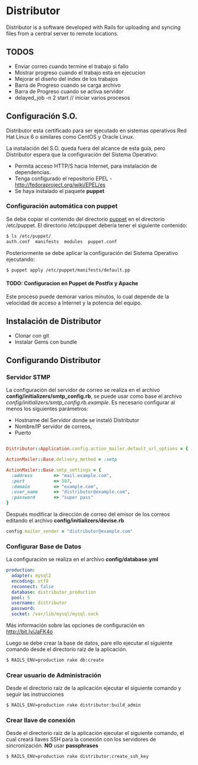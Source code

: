 # Distributor

Distributor is a software developed with Rails for uploading and syncing files from a central server to remote locations.

## TODOS
- Enviar correo cuando termine el trabajo si fallo
- Mostrar progreso cuando el trabajo esta en ejecucion
- Mejorar el diseño del index de los trabajos
- Barra de Progreso cuando se carga archivo
- Barra de Progreso cuando se activa servidor
- delayed_job -n 2 start // iniciar varios procesos

## Configuración S.O.
Distributor esta certificado para ser ejecutado en sistemas operativos Red Hat Linux 6 o similares como CentOS y Oracle Linux.

La instalación del S.O. queda fuera del alcance de esta guía, pero Distributor espera que la configuración del Sistema Operativo:

* Permita acceso HTTP/S hacia Internet, para instalación de dependencias.
* Tenga configurado el repositorio EPEL - http://fedoraproject.org/wiki/EPEL/es
* Se haya instalado el paquete __puppet__

### Configuración automática con puppet
Se debe copiar el contenido del directorio [puppet](https://github.com/pbruna/Distributor/tree/master/puppet) en el directorio /etc/puppet. El directorio /etc/puppet debería tener el siguiente contenido:

```bash
$ ls /etc/puppet/
auth.conf  manifests  modules  puppet.conf
```

Posteriormente se debe aplicar la configuración del Sistema Operativo ejecutando:

```bash
$ puppet apply /etc/puppet/manifests/default.pp
```

#### TODO: Configuracion en Puppet de Postfix y Apache


Este proceso puede demorar varios minutos, lo cual depende de la velocidad de acceso a Internet y la potencia del equipo.

## Instalación de Distributor

* Clonar con git
* Instalar Gems con bundle



## Configurando Distributor

### Servidor STMP
La configuración del servidor de correo se realiza en el archivo __config/initializers/smtp_config.rb__, se puede usar como base el archivo _config/initializers/smtp_config.rb.example_. Es necesario configurar al menos los siguientes parámetros:

* Hostname del Servidor donde se instaló Distributor
* Nombre/IP servidor de correos,
* Puerto

```ruby

Distributor::Application.config.action_mailer.default_url_options = { :host => "distributor.example.com" }

ActionMailer::Base.delivery_method = :smtp

ActionMailer::Base.smtp_settings = {
  :address        => "mail.example.com",
  :port           => 587,
  :domain         => "example.com",
  :user_name      => "distributor@example.com",
  :password       => "super pass"
}
```

Después modificar la dirección de correo del emisor de los correos editando el archivo __config/initializers/devise.rb__ 

```ruby
config.mailer_sender = "distributor@example.com"
```

### Configurar Base de Datos
La configuración se realiza en el archivo __config/database.yml__

```yaml
production:
  adapter: mysql2
  encoding: utf8
  reconnect: false
  database: distributor_production
  pool: 5
  username: distributor
  password:
  socket: /var/lib/mysql/mysql.sock
```
Más información sobre las opciones de configuración en http://bit.ly/JaFK4o

Luego se debe crear la base de datos, pare ello ejecutar el siguiente comando desde el directorio raíz de la aplicación.

```bash
$ RAILS_ENV=production rake db:create
```

### Crear usuario de Administración
Desde el directorio raíz de la aplicación ejecutar el siguiente comando y seguir las instrucciones

```bash
$ RAILS_ENV=production rake distributor:build_admin
```

### Crear llave de conexión
Desde el directorio raíz de la aplicación ejecutar el siguiente comando, el cual creará llaves SSH para la conexión con los servidores de sincronización. **NO** usar __passphrases__

```bash
$ RAILS_ENV=production rake distributor:create_ssh_key
```

